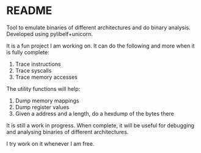 # README #

Tool to emulate binaries of different architectures and do binary analysis. Developed using pylibelf+unicorn.

It is a fun project I am working on. It can do the following and more when it is fully complete:

1. Trace instructions
2. Trace syscalls
3. Trace memory accesses

The utility functions will help:

1. Dump memory mappings
2. Dump register values
3. Given a address and a length, do a hexdump of the bytes there

It is still a work in progress. When complete, it will be useful for debugging and analysing binaries of different architectures.

I try work on it whenever I am free.
